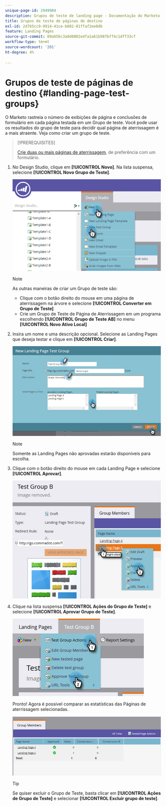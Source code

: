 ```yaml
---
unique-page-id: 2949904
description: Grupos de teste de landing page - Documentação do Marketo - Documentação do produto
title: Grupos de teste de páginas de destino
exl-id: 2d765cc9-9914-41ce-b602-01ffaf2ee0db
feature: Landing Pages
source-git-commit: 09a656c3a0d0002edfa1a61b987bff4c1dff33cf
workflow-type: tm+mt
source-wordcount: '201'
ht-degree: 4%

---
```


# Grupos de teste de páginas de destino {#landing-page-test-groups}

O Marketo rastreia o número de exibições de página e conclusões de formulário em cada página testada em um Grupo de teste. Você pode usar os resultados do grupo de teste para decidir qual página de aterrissagem é a mais atraente. Veja como criar um grupo de teste.

>[!PREREQUISITES]
>
>[Crie duas ou mais páginas de aterrissagem](/help/marketo/getting-started/quick-wins/landing-page-with-a-form.md), de preferência com um formulário.

1. No Design Studio, clique em **[!UICONTROL Novo]**. Na lista suspensa, selecione **[!UICONTROL Novo Grupo de Teste]**.

   ![](assets/image2015-8-5-13-3a32-3a50.png)

   >[!NOTE]
   >
   >As outras maneiras de criar um Grupo de teste são:
   >
   >* Clique com o botão direito do mouse em uma página de aterrissagem na árvore e selecione **[!UICONTROL Converter em Grupo de Teste]**
   >* Crie um Grupo de Teste de Página de Aterrissagem em um programa escolhendo **[!UICONTROL Grupo de Teste AB]** no menu **[!UICONTROL Novo Ativo Local]**

1. Insira um nome e uma descrição opcional. Selecione as Landing Pages que deseja testar e clique em **[!UICONTROL Criar]**.

   ![](assets/image2015-8-5-13-3a39-3a10.png)

   >[!NOTE]
   >
   >Somente as Landing Pages não aprovadas estarão disponíveis para escolha.

1. Clique com o botão direito do mouse em cada Landing Page e selecione **[!UICONTROL Aprovar]**.

   ![](assets/three-1.png)

1. Clique na lista suspensa **[!UICONTROL Ações do Grupo de Teste]** e selecione **[!UICONTROL Aprovar Grupo de Teste]**.

   ![](assets/four-1.png)

   Pronto! Agora é possível comparar as estatísticas das Páginas de aterrissagem selecionadas.

   ![](assets/five.png)

   >[!TIP]
   >
   >Se quiser excluir o Grupo de Teste, basta clicar em **[!UICONTROL Ações de Grupo de Teste]** e selecionar **[!UICONTROL Excluir grupo de teste]**.
